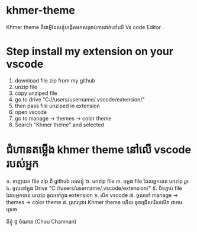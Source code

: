 # khmer-theme
Khmer theme គឺជាអ្វីដែលខ្ញុំបង្កើតមកសម្រាប់ការដាក់នៅលើ Vs code Editor .

# Step install my extension on your vscode

1. download file zip from my github
2. unzip file
3. copy unziped file 
4. go to drive "C://users/username/.vscode/extension/"
5. then pass file unziped in extension 
6. open vscode
7. go to manage -> themes -> color theme
8. Search "Khmer theme" and selected

# ជំហានតម្លើង khmer theme នៅលើ vscode របស់អ្នក
១. ទាញយក file zip ពី github របស់ខ្ញុំ
២. unzip file 
៣. ចម្លង file ដែលអ្នកបាន unzip រួច
៤. ចូលទៅក្នុង Drive "C://users/username/.vscode/extension/"
៥. បិទភ្ជាប់ file ដែលអ្នកបាន unzip ចូលទៅក្នុង extension 
៦. បើក vscode 
៧. ចូលទៅ manage -> themes -> color theme
៨. ស្រាវជ្រាវ Khmer theme  ហើយ ចុចជ្រើសរើសលើវា ជាការស្រេច 



ពីខ្ញុំ ជូ ចំណាន (Chou Chamnan)